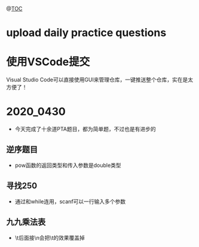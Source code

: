 @[TOC](programming_questions)
# upload daily practice questions
# 使用VSCode提交
Visual Studio Code可以直接使用GUI来管理仓库，一键推送整个仓库，实在是太方便了！
# 2020_0430
- 今天完成了十余道PTA题目，都为简单题，不过也是有进步的
## 逆序题目
- pow函数的返回类型和传入参数是double类型
## 寻找250
- 通过和while连用，scanf可以一行输入多个参数
## 九九乘法表
- \t后面接\n会把\t的效果覆盖掉


